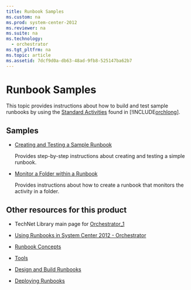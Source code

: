 ```yaml
---
title: Runbook Samples
ms.custom: na
ms.prod: system-center-2012
ms.reviewer: na
ms.suite: na
ms.technology: 
  - orchestrator
ms.tgt_pltfrm: na
ms.topic: article
ms.assetid: 7dcf9d0a-db63-48ad-9fb8-525147ba62b7
---
```

# Runbook Samples
This topic provides instructions about how to build and test sample runbooks by using the [Standard Activities](../Topic/Standard-Activities.md) found in [!INCLUDE[orchlong](../Token/orchlong_md.md)].

## Samples

-   [Creating and Testing a Sample Runbook](../Topic/Creating-and-Testing-a-Sample-Runbook.md)

    Provides step\-by\-step instructions about creating and testing a simple runbook.

-   [Monitor a Folder within a Runbook](../Topic/Monitor-a-Folder-within-a-Runbook.md)

    Provides instructions about how to create a runbook that monitors the activity in a folder.

## Other resources for this product

-   TechNet Library main page for [Orchestrator_1](../Topic/Orchestrator_1.md)

-   [Using Runbooks in System Center 2012 - Orchestrator](../Topic/Using-Runbooks-in-System-Center-2012---Orchestrator.md)

-   [Runbook Concepts](../Topic/Runbook-Concepts.md)

-   [Tools](../Topic/Tools.md)

-   [Design and Build Runbooks](../Topic/Design-and-Build-Runbooks.md)

-   [Deploying Runbooks](../Topic/Deploying-Runbooks.md)

